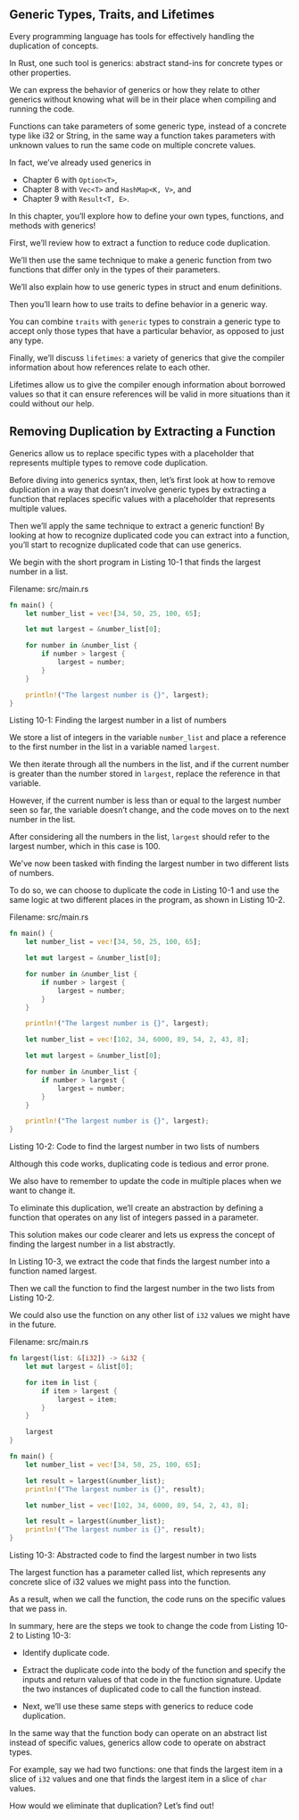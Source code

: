 ## Generic Types, Traits, and Lifetimes

Every programming language has tools for effectively handling the duplication of concepts.

In Rust, one such tool is generics: abstract stand-ins for concrete types or other properties.

We can express the behavior of generics or how they relate to other generics without knowing what will be in their place when compiling and running the code.


Functions can take parameters of some generic type, instead of a concrete type like i32 or String, in the same way a function takes parameters with unknown values to run the same code on multiple concrete values.

In fact, we’ve already used generics in 
- Chapter 6 with `Option<T>`, 
- Chapter 8 with `Vec<T>` and `HashMap<K, V>`, and 
- Chapter 9 with `Result<T, E>`.

In this chapter, you’ll explore how to define your own types, functions, and methods with generics!

First, we’ll review how to extract a function to reduce code duplication.

We’ll then use the same technique to make a generic function from two functions that differ only in the types of their parameters.

We’ll also explain how to use generic types in struct and enum definitions.


Then you’ll learn how to use traits to define behavior in a generic way.

You can combine `traits` with `generic` types to constrain a generic type to accept only those types that have a particular behavior, as opposed to just any type.


Finally, we’ll discuss `lifetimes`: a variety of generics that give the compiler information about how references relate to each other.

Lifetimes allow us to give the compiler enough information about borrowed values so that it can ensure references will be valid in more situations than it could without our help.


## Removing Duplication by Extracting a Function

Generics allow us to replace specific types with a placeholder that represents multiple types to remove code duplication.

Before diving into generics syntax, then, let’s first look at how to remove duplication in a way that doesn’t involve generic types by extracting a function that replaces specific values with a placeholder that represents multiple values.

Then we’ll apply the same technique to extract a generic function! By looking at how to recognize duplicated code you can extract into a function, you’ll start to recognize duplicated code that can use generics.


We begin with the short program in Listing 10-1 that finds the largest number in a list.


Filename: src/main.rs

```rust
fn main() {
    let number_list = vec![34, 50, 25, 100, 65];

    let mut largest = &number_list[0];

    for number in &number_list {
        if number > largest {
            largest = number;
        }
    }

    println!("The largest number is {}", largest);
}
```

Listing 10-1: Finding the largest number in a list of numbers

We store a list of integers in the variable `number_list` and place a reference to the first number in the list in a variable named `largest`.

We then iterate through all the numbers in the list, and if the current number is greater than the number stored in `largest`, replace the reference in that variable.

However, if the current number is less than or equal to the largest number seen so far, the variable doesn’t change, and the code moves on to the next number in the list.

After considering all the numbers in the list, `largest` should refer to the largest number, which in this case is 100.


We've now been tasked with finding the largest number in two different lists of numbers.

To do so, we can choose to duplicate the code in Listing 10-1 and use the same logic at two different places in the program, as shown in Listing 10-2.


Filename: src/main.rs

```rust
fn main() {
    let number_list = vec![34, 50, 25, 100, 65];

    let mut largest = &number_list[0];

    for number in &number_list {
        if number > largest {
            largest = number;
        }
    }

    println!("The largest number is {}", largest);

    let number_list = vec![102, 34, 6000, 89, 54, 2, 43, 8];

    let mut largest = &number_list[0];

    for number in &number_list {
        if number > largest {
            largest = number;
        }
    }

    println!("The largest number is {}", largest);
}
```

Listing 10-2: Code to find the largest number in two lists of numbers

Although this code works, duplicating code is tedious and error prone.

We also have to remember to update the code in multiple places when we want to change it.


To eliminate this duplication, we’ll create an abstraction by defining a function that operates on any list of integers passed in a parameter.

This solution makes our code clearer and lets us express the concept of finding the largest number in a list abstractly.


In Listing 10-3, we extract the code that finds the largest number into a function named largest.

Then we call the function to find the largest number in the two lists from Listing 10-2.

We could also use the function on any other list of `i32` values we might have in the future.


Filename: src/main.rs

```rust
fn largest(list: &[i32]) -> &i32 {
    let mut largest = &list[0];

    for item in list {
        if item > largest {
            largest = item;
        }
    }

    largest
}

fn main() {
    let number_list = vec![34, 50, 25, 100, 65];

    let result = largest(&number_list);
    println!("The largest number is {}", result);

    let number_list = vec![102, 34, 6000, 89, 54, 2, 43, 8];

    let result = largest(&number_list);
    println!("The largest number is {}", result);
}
```

Listing 10-3: Abstracted code to find the largest number in two lists

The largest function has a parameter called list, which represents any concrete slice of i32 values we might pass into the function.

As a result, when we call the function, the code runs on the specific values that we pass in.


In summary, here are the steps we took to change the code from Listing 10-2 to Listing 10-3:

- Identify duplicate code.

- Extract the duplicate code into the body of the function and specify the inputs and return values of that code in the function signature.
    Update the two instances of duplicated code to call the function instead.

- Next, we’ll use these same steps with generics to reduce code duplication.

In the same way that the function body can operate on an abstract list instead of specific values, generics allow code to operate on abstract types.


For example, say we had two functions: one that finds the largest item in a slice of `i32` values and one that finds the largest item in a slice of `char` values.

How would we eliminate that duplication? Let’s find out!